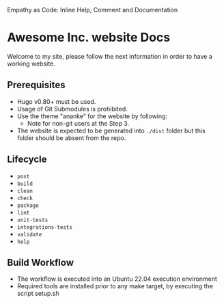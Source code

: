 Empathy as Code: Inline Help, Comment and Documentation

# Awesome Inc. website Docs

Welcome to my site, please follow the next information in order to have a working website.

## Prerequisites

* Hugo v0.80+ must be used.
* Usage of Git Submodules is prohibited.
* Use the theme "ananke" for the website by following:
  * Note for non-git users at the Step 3.
* The website is expected to be generated into `./dist` folder but this folder should be absent from the repo.

## Lifecycle

* `post`
* `build`
* `clean`
* `check`
* `package`
* `lint`
* `unit-tests`
* `integrations-tests`
* `validate`
* `help`

## Build Workflow

* The workflow is executed into an Ubuntu 22.04 execution environment
* Required tools are installed prior to any make target, by executing the script setup.sh

